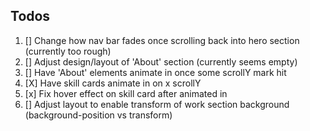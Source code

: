 ## Todos

1. [] Change how nav bar fades once scrolling back into hero section (currently too rough)
2. [] Adjust design/layout of 'About' section (currently seems empty)
3. [] Have 'About' elements animate in once some scrollY mark hit
4. [X] Have skill cards animate in on x scrollY
5. [x] Fix hover effect on skill card after animated in
6. [] Adjust layout to enable transform of work section background (background-position vs transform)